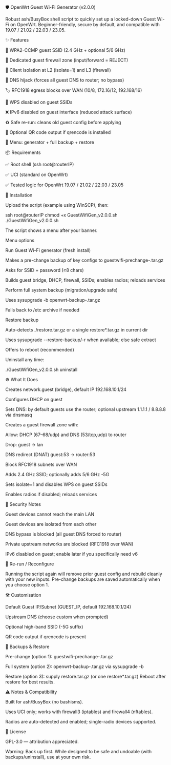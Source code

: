 🛡️ OpenWrt Guest Wi-Fi Generator (v2.0.0)

Robust ash/BusyBox shell script to quickly set up a locked-down Guest Wi-Fi on OpenWrt. Beginner-friendly, secure by default, and compatible with 19.07 / 21.02 / 22.03 / 23.05.

✨ Features

🔐 WPA2-CCMP guest SSID (2.4 GHz + optional 5/6 GHz)

🧱 Dedicated guest firewall zone (input/forward = REJECT)

🔌 Client isolation at L2 (isolate=1) and L3 (firewall)

🧭 DNS hijack (forces all guest DNS to router; no bypass)

🏷️ RFC1918 egress blocks over WAN (10/8, 172.16/12, 192.168/16)

🚫 WPS disabled on guest SSIDs

❌ IPv6 disabled on guest interface (reduced attack surface)

♻️ Safe re-run: cleans old guest config before applying

📲 Optional QR code output if qrencode is installed

🧰 Menu: generator + full backup + restore

📦 Requirements

✅ Root shell (ssh root@routerIP)

✅ UCI (standard on OpenWrt)

✅ Tested logic for OpenWrt 19.07 / 21.02 / 22.03 / 23.05

🚀 Installation

Upload the script (example using WinSCP), then:

ssh root@routerIP
chmod +x GuestWifiGen_v2.0.0.sh
./GuestWifiGen_v2.0.0.sh


The script shows a menu after your banner.

Menu options

Run Guest Wi-Fi generator (fresh install)

Makes a pre-change backup of key configs to guestwifi-prechange-<TS>.tar.gz

Asks for SSID + password (≥8 chars)

Builds guest bridge, DHCP, firewall, SSIDs; enables radios; reloads services

Perform full system backup (migration/upgrade safe)

Uses sysupgrade -b openwrt-backup-<TS>.tar.gz

Falls back to /etc archive if needed

Restore backup

Auto-detects ./restore.tar.gz or a single restore*.tar.gz in current dir

Uses sysupgrade --restore-backup/-r when available; else safe extract

Offers to reboot (recommended)

Uninstall any time:

./GuestWifiGen_v2.0.0.sh uninstall

⚙️ What It Does

Creates network.guest (bridge), default IP 192.168.10.1/24

Configures DHCP on guest

Sets DNS: by default guests use the router; optional upstream 1.1.1.1 / 8.8.8.8 via dnsmasq

Creates a guest firewall zone with:

Allow: DHCP (67–68/udp) and DNS (53/tcp,udp) to router

Drop: guest → lan

DNS redirect (DNAT) guest:53 → router:53

Block RFC1918 subnets over WAN

Adds 2.4 GHz SSID; optionally adds 5/6 GHz -5G

Sets isolate=1 and disables WPS on guest SSIDs

Enables radios if disabled; reloads services

🔐 Security Notes

Guest devices cannot reach the main LAN

Guest devices are isolated from each other

DNS bypass is blocked (all guest DNS forced to router)

Private upstream networks are blocked (RFC1918 over WAN)

IPv6 disabled on guest; enable later if you specifically need v6

🧼 Re-run / Reconfigure

Running the script again will remove prior guest config and rebuild cleanly with your new inputs. Pre-change backups are saved automatically when you choose option 1.

🛠️ Customisation

Default Guest IP/Subnet (GUEST_IP, default 192.168.10.1/24)

Upstream DNS (choose custom when prompted)

Optional high-band SSID (-5G suffix)

QR code output if qrencode is present

🔄 Backups & Restore

Pre-change (option 1): guestwifi-prechange-<TS>.tar.gz

Full system (option 2): openwrt-backup-<TS>.tar.gz via sysupgrade -b

Restore (option 3): supply restore.tar.gz (or one restore*.tar.gz)
Reboot after restore for best results.

⚠️ Notes & Compatibility

Built for ash/BusyBox (no bashisms).

Uses UCI only; works with firewall3 (iptables) and firewall4 (nftables).

Radios are auto-detected and enabled; single-radio devices supported.

📜 License

GPL-3.0 — attribution appreciated.

Warning: Back up first. While designed to be safe and undoable (with backups/uninstall), use at your own risk.
